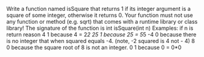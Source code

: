 Write a function named isSquare that returns 1 if its integer argument is a square of some
integer, otherwise it returns 0. Your function must not use any function or method (e.g. sqrt)
that comes with a runtime library or class library!
The signature of the function is
int isSquare(int n)
Examples:
if n
is return reason
4 1 because 4 = 2*2
25 1 because 25 = 5*5
-4 0 because there is no integer that when squared equals -4. (note, -2 squared is 4 not -
4)
8 0 because the square root of 8 is not an integer.
0 1 because 0 = 0*0